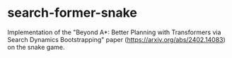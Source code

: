 # search-former-snake
Implementation of the "Beyond A*: Better Planning with Transformers via Search Dynamics Bootstrapping" paper (https://arxiv.org/abs/2402.14083) on the snake game.
